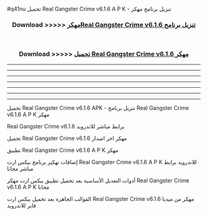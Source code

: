 #q41nu تحميل Real Gangster Crime v6.1.6 A P K - تنزيل برنامج مهكر



<div align="center">
<h3>Download >>>>> <a href="https://runaway1.web.app/?sq=Real Gangster Crime v6.1.6">مهكرReal Gangster Crime v6.1.6 تنزيل برنامج</a></h3><br>

<h3>Download >>>>> <a href="https://runaway1.web.app/?sq=Real Gangster Crime v6.1.6">تحميل Real Gangster Crime v6.1.6 مهكر</a></h3>
</div>


----------------------------------------------------------

----------------------------------------------------------

----------------------------------------------------------

----------------------------------------------------------

----------------------------------------------------------

----------------------------------------------------------

----------------------------------------------------------

تحميل Real Gangster Crime v6.1.6 APK - تنزيل برنامج Real Gangster Crime v6.1.6 A P K مهكر

Real Gangster Crime v6.1.6 برابط مباشر للاندرويد

تحميل Real Gangster Crime v6.1.6 مهكر اخر اصدار

تطبيق Real Gangster Crime v6.1.6 A P K مهكر

إضافات تهكير برنامج بيكس ارت Real Gangster Crime v6.1.6 A P K للاندرويد برابط مباشر مجانا

أدوات التعديل الأساسية بعد تحميل تطبيق بيكس ارت مهكر Real Gangster Crime v6.1.6 A P K مجانا

القوالب الجاهزة بعد تحميل بيكس ارت Real Gangster Crime v6.1.6 مهكر من ميديا فاير للاندرويد


